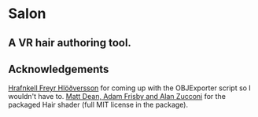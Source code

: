 # Salon
## A VR hair authoring tool.


## Acknowledgements
[Hrafnkell Freyr Hlöðversson](https://wiki.unity3d.com/index.php/ObjExporter) for coming up with the OBJExporter script so I wouldn't have to.
[Matt Dean, Adam Frisby and Alan Zucconi](https://github.com/AdamFrisby/UnityHairShader) for the packaged Hair shader (full MIT license in the package). 